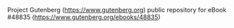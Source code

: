 Project Gutenberg (https://www.gutenberg.org) public repository for eBook #48835 (https://www.gutenberg.org/ebooks/48835)

